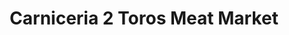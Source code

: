 ---
title: "Carniceria 2 Toros Meat Market"
url: /martinsville/carniceria-2-toros-meat-market/
shop: supermarket
---